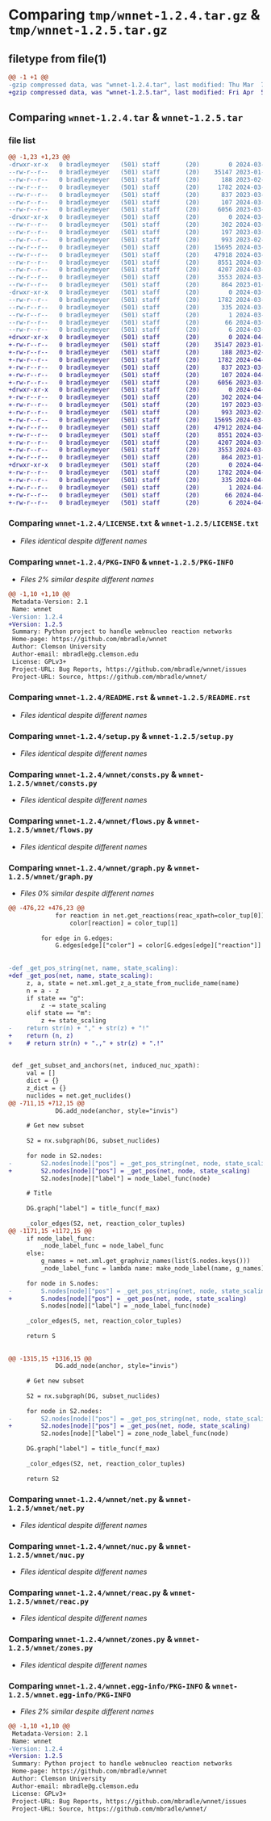 # Comparing `tmp/wnnet-1.2.4.tar.gz` & `tmp/wnnet-1.2.5.tar.gz`

## filetype from file(1)

```diff
@@ -1 +1 @@
-gzip compressed data, was "wnnet-1.2.4.tar", last modified: Thu Mar  7 21:20:24 2024, max compression
+gzip compressed data, was "wnnet-1.2.5.tar", last modified: Fri Apr  5 21:38:31 2024, max compression
```

## Comparing `wnnet-1.2.4.tar` & `wnnet-1.2.5.tar`

### file list

```diff
@@ -1,23 +1,23 @@
-drwxr-xr-x   0 bradleymeyer   (501) staff       (20)        0 2024-03-07 21:20:24.899716 wnnet-1.2.4/
--rw-r--r--   0 bradleymeyer   (501) staff       (20)    35147 2023-01-19 23:05:37.000000 wnnet-1.2.4/LICENSE.txt
--rw-r--r--   0 bradleymeyer   (501) staff       (20)      188 2023-02-20 16:56:48.000000 wnnet-1.2.4/MANIFEST.in
--rw-r--r--   0 bradleymeyer   (501) staff       (20)     1782 2024-03-07 21:20:24.899027 wnnet-1.2.4/PKG-INFO
--rw-r--r--   0 bradleymeyer   (501) staff       (20)      837 2023-03-18 14:20:36.000000 wnnet-1.2.4/README.rst
--rw-r--r--   0 bradleymeyer   (501) staff       (20)      107 2024-03-07 21:20:24.901018 wnnet-1.2.4/setup.cfg
--rw-r--r--   0 bradleymeyer   (501) staff       (20)     6056 2023-03-18 14:18:12.000000 wnnet-1.2.4/setup.py
-drwxr-xr-x   0 bradleymeyer   (501) staff       (20)        0 2024-03-07 21:20:24.883993 wnnet-1.2.4/wnnet/
--rw-r--r--   0 bradleymeyer   (501) staff       (20)      302 2024-03-07 21:18:31.000000 wnnet-1.2.4/wnnet/__about__.py
--rw-r--r--   0 bradleymeyer   (501) staff       (20)      197 2023-03-18 14:18:12.000000 wnnet-1.2.4/wnnet/__init__.py
--rw-r--r--   0 bradleymeyer   (501) staff       (20)      993 2023-02-20 16:43:35.000000 wnnet-1.2.4/wnnet/consts.py
--rw-r--r--   0 bradleymeyer   (501) staff       (20)    15695 2024-03-07 21:17:52.000000 wnnet-1.2.4/wnnet/flows.py
--rw-r--r--   0 bradleymeyer   (501) staff       (20)    47918 2024-03-07 21:17:52.000000 wnnet-1.2.4/wnnet/graph.py
--rw-r--r--   0 bradleymeyer   (501) staff       (20)     8551 2024-03-07 21:18:31.000000 wnnet-1.2.4/wnnet/net.py
--rw-r--r--   0 bradleymeyer   (501) staff       (20)     4207 2024-03-07 21:17:52.000000 wnnet-1.2.4/wnnet/nuc.py
--rw-r--r--   0 bradleymeyer   (501) staff       (20)     3553 2024-03-07 21:17:52.000000 wnnet-1.2.4/wnnet/reac.py
--rw-r--r--   0 bradleymeyer   (501) staff       (20)      864 2023-01-19 23:05:37.000000 wnnet-1.2.4/wnnet/zones.py
-drwxr-xr-x   0 bradleymeyer   (501) staff       (20)        0 2024-03-07 21:20:24.896642 wnnet-1.2.4/wnnet.egg-info/
--rw-r--r--   0 bradleymeyer   (501) staff       (20)     1782 2024-03-07 21:20:24.000000 wnnet-1.2.4/wnnet.egg-info/PKG-INFO
--rw-r--r--   0 bradleymeyer   (501) staff       (20)      335 2024-03-07 21:20:24.000000 wnnet-1.2.4/wnnet.egg-info/SOURCES.txt
--rw-r--r--   0 bradleymeyer   (501) staff       (20)        1 2024-03-07 21:20:24.000000 wnnet-1.2.4/wnnet.egg-info/dependency_links.txt
--rw-r--r--   0 bradleymeyer   (501) staff       (20)       66 2024-03-07 21:20:24.000000 wnnet-1.2.4/wnnet.egg-info/requires.txt
--rw-r--r--   0 bradleymeyer   (501) staff       (20)        6 2024-03-07 21:20:24.000000 wnnet-1.2.4/wnnet.egg-info/top_level.txt
+drwxr-xr-x   0 bradleymeyer   (501) staff       (20)        0 2024-04-05 21:38:31.679807 wnnet-1.2.5/
+-rw-r--r--   0 bradleymeyer   (501) staff       (20)    35147 2023-01-19 23:05:37.000000 wnnet-1.2.5/LICENSE.txt
+-rw-r--r--   0 bradleymeyer   (501) staff       (20)      188 2023-02-20 16:56:48.000000 wnnet-1.2.5/MANIFEST.in
+-rw-r--r--   0 bradleymeyer   (501) staff       (20)     1782 2024-04-05 21:38:31.679278 wnnet-1.2.5/PKG-INFO
+-rw-r--r--   0 bradleymeyer   (501) staff       (20)      837 2023-03-18 14:20:36.000000 wnnet-1.2.5/README.rst
+-rw-r--r--   0 bradleymeyer   (501) staff       (20)      107 2024-04-05 21:38:31.680890 wnnet-1.2.5/setup.cfg
+-rw-r--r--   0 bradleymeyer   (501) staff       (20)     6056 2023-03-18 14:18:12.000000 wnnet-1.2.5/setup.py
+drwxr-xr-x   0 bradleymeyer   (501) staff       (20)        0 2024-04-05 21:38:31.668801 wnnet-1.2.5/wnnet/
+-rw-r--r--   0 bradleymeyer   (501) staff       (20)      302 2024-04-05 21:36:33.000000 wnnet-1.2.5/wnnet/__about__.py
+-rw-r--r--   0 bradleymeyer   (501) staff       (20)      197 2023-03-18 14:18:12.000000 wnnet-1.2.5/wnnet/__init__.py
+-rw-r--r--   0 bradleymeyer   (501) staff       (20)      993 2023-02-20 16:43:35.000000 wnnet-1.2.5/wnnet/consts.py
+-rw-r--r--   0 bradleymeyer   (501) staff       (20)    15695 2024-03-07 21:17:52.000000 wnnet-1.2.5/wnnet/flows.py
+-rw-r--r--   0 bradleymeyer   (501) staff       (20)    47912 2024-04-05 21:36:33.000000 wnnet-1.2.5/wnnet/graph.py
+-rw-r--r--   0 bradleymeyer   (501) staff       (20)     8551 2024-03-07 21:18:31.000000 wnnet-1.2.5/wnnet/net.py
+-rw-r--r--   0 bradleymeyer   (501) staff       (20)     4207 2024-03-07 21:17:52.000000 wnnet-1.2.5/wnnet/nuc.py
+-rw-r--r--   0 bradleymeyer   (501) staff       (20)     3553 2024-03-07 21:17:52.000000 wnnet-1.2.5/wnnet/reac.py
+-rw-r--r--   0 bradleymeyer   (501) staff       (20)      864 2023-01-19 23:05:37.000000 wnnet-1.2.5/wnnet/zones.py
+drwxr-xr-x   0 bradleymeyer   (501) staff       (20)        0 2024-04-05 21:38:31.677673 wnnet-1.2.5/wnnet.egg-info/
+-rw-r--r--   0 bradleymeyer   (501) staff       (20)     1782 2024-04-05 21:38:31.000000 wnnet-1.2.5/wnnet.egg-info/PKG-INFO
+-rw-r--r--   0 bradleymeyer   (501) staff       (20)      335 2024-04-05 21:38:31.000000 wnnet-1.2.5/wnnet.egg-info/SOURCES.txt
+-rw-r--r--   0 bradleymeyer   (501) staff       (20)        1 2024-04-05 21:38:31.000000 wnnet-1.2.5/wnnet.egg-info/dependency_links.txt
+-rw-r--r--   0 bradleymeyer   (501) staff       (20)       66 2024-04-05 21:38:31.000000 wnnet-1.2.5/wnnet.egg-info/requires.txt
+-rw-r--r--   0 bradleymeyer   (501) staff       (20)        6 2024-04-05 21:38:31.000000 wnnet-1.2.5/wnnet.egg-info/top_level.txt
```

### Comparing `wnnet-1.2.4/LICENSE.txt` & `wnnet-1.2.5/LICENSE.txt`

 * *Files identical despite different names*

### Comparing `wnnet-1.2.4/PKG-INFO` & `wnnet-1.2.5/PKG-INFO`

 * *Files 2% similar despite different names*

```diff
@@ -1,10 +1,10 @@
 Metadata-Version: 2.1
 Name: wnnet
-Version: 1.2.4
+Version: 1.2.5
 Summary: Python project to handle webnucleo reaction networks
 Home-page: https://github.com/mbradle/wnnet
 Author: Clemson University
 Author-email: mbradle@g.clemson.edu
 License: GPLv3+
 Project-URL: Bug Reports, https://github.com/mbradle/wnnet/issues
 Project-URL: Source, https://github.com/mbradle/wnnet/
```

### Comparing `wnnet-1.2.4/README.rst` & `wnnet-1.2.5/README.rst`

 * *Files identical despite different names*

### Comparing `wnnet-1.2.4/setup.py` & `wnnet-1.2.5/setup.py`

 * *Files identical despite different names*

### Comparing `wnnet-1.2.4/wnnet/consts.py` & `wnnet-1.2.5/wnnet/consts.py`

 * *Files identical despite different names*

### Comparing `wnnet-1.2.4/wnnet/flows.py` & `wnnet-1.2.5/wnnet/flows.py`

 * *Files identical despite different names*

### Comparing `wnnet-1.2.4/wnnet/graph.py` & `wnnet-1.2.5/wnnet/graph.py`

 * *Files 0% similar despite different names*

```diff
@@ -476,22 +476,23 @@
             for reaction in net.get_reactions(reac_xpath=color_tup[0]):
                 color[reaction] = color_tup[1]
 
         for edge in G.edges:
             G.edges[edge]["color"] = color[G.edges[edge]["reaction"]]
 
 
-def _get_pos_string(net, name, state_scaling):
+def _get_pos(net, name, state_scaling):
     z, a, state = net.xml.get_z_a_state_from_nuclide_name(name)
     n = a - z
     if state == "g":
         z -= state_scaling
     elif state == "m":
         z += state_scaling
-    return str(n) + "," + str(z) + "!"
+    return (n, z)
+    # return str(n) + ".," + str(z) + ".!"
 
 
 def _get_subset_and_anchors(net, induced_nuc_xpath):
     val = []
     dict = {}
     z_dict = {}
     nuclides = net.get_nuclides()
@@ -711,15 +712,15 @@
             DG.add_node(anchor, style="invis")
 
     # Get new subset
 
     S2 = nx.subgraph(DG, subset_nuclides)
 
     for node in S2.nodes:
-        S2.nodes[node]["pos"] = _get_pos_string(net, node, state_scaling)
+        S2.nodes[node]["pos"] = _get_pos(net, node, state_scaling)
         S2.nodes[node]["label"] = node_label_func(node)
 
     # Title
 
     DG.graph["label"] = title_func(f_max)
 
     _color_edges(S2, net, reaction_color_tuples)
@@ -1171,15 +1172,15 @@
     if node_label_func:
         _node_label_func = node_label_func
     else:
         g_names = net.xml.get_graphviz_names(list(S.nodes.keys()))
         _node_label_func = lambda name: make_node_label(name, g_names)
 
     for node in S.nodes:
-        S.nodes[node]["pos"] = _get_pos_string(net, node, state_scaling)
+        S.nodes[node]["pos"] = _get_pos(net, node, state_scaling)
         S.nodes[node]["label"] = _node_label_func(node)
 
     _color_edges(S, net, reaction_color_tuples)
 
     return S
 
 
@@ -1315,15 +1316,15 @@
             DG.add_node(anchor, style="invis")
 
     # Get new subset
 
     S2 = nx.subgraph(DG, subset_nuclides)
 
     for node in S2.nodes:
-        S2.nodes[node]["pos"] = _get_pos_string(net, node, state_scaling)
+        S2.nodes[node]["pos"] = _get_pos(net, node, state_scaling)
         S2.nodes[node]["label"] = zone_node_label_func(node)
 
     DG.graph["label"] = title_func(f_max)
 
     _color_edges(S2, net, reaction_color_tuples)
 
     return S2
```

### Comparing `wnnet-1.2.4/wnnet/net.py` & `wnnet-1.2.5/wnnet/net.py`

 * *Files identical despite different names*

### Comparing `wnnet-1.2.4/wnnet/nuc.py` & `wnnet-1.2.5/wnnet/nuc.py`

 * *Files identical despite different names*

### Comparing `wnnet-1.2.4/wnnet/reac.py` & `wnnet-1.2.5/wnnet/reac.py`

 * *Files identical despite different names*

### Comparing `wnnet-1.2.4/wnnet/zones.py` & `wnnet-1.2.5/wnnet/zones.py`

 * *Files identical despite different names*

### Comparing `wnnet-1.2.4/wnnet.egg-info/PKG-INFO` & `wnnet-1.2.5/wnnet.egg-info/PKG-INFO`

 * *Files 2% similar despite different names*

```diff
@@ -1,10 +1,10 @@
 Metadata-Version: 2.1
 Name: wnnet
-Version: 1.2.4
+Version: 1.2.5
 Summary: Python project to handle webnucleo reaction networks
 Home-page: https://github.com/mbradle/wnnet
 Author: Clemson University
 Author-email: mbradle@g.clemson.edu
 License: GPLv3+
 Project-URL: Bug Reports, https://github.com/mbradle/wnnet/issues
 Project-URL: Source, https://github.com/mbradle/wnnet/
```

